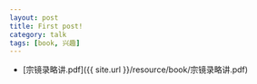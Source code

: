 ```yaml
---
layout: post
title: First post!
category: talk
tags: [book, 兴趣]
---
```


- [宗镜录略讲.pdf]({{ site.url }}/resource/book/宗镜录略讲.pdf)
